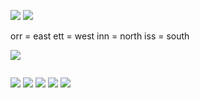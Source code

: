![](https://i.imgur.com/3DYzrEd.jpeg)
![](https://i.imgur.com/1PJCY8N.jpeg)

orr = east
ett = west
inn = north
iss = south

![](https://i.imgur.com/8L6AKd4.jpeg)

```
```

![](https://i.imgur.com/BiOSwql.png)
![](https://i.imgur.com/Bi4zT1u.png)
![](https://i.imgur.com/MbXwE7o.png)
![](https://i.imgur.com/xR4NIks.png)
![](https://i.imgur.com/ZqAkWFD.png)
